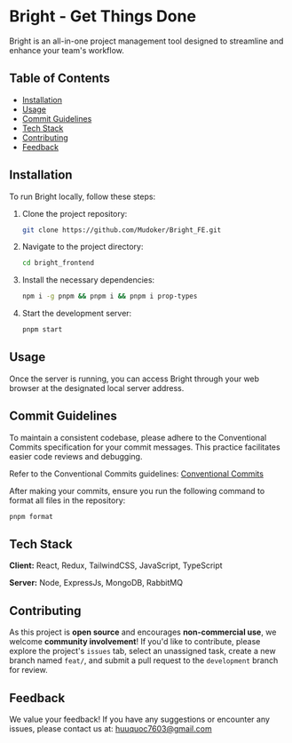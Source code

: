 # Bright - Get Things Done

Bright is an all-in-one project management tool designed to streamline and enhance your team's workflow.

## Table of Contents

- [Installation](#installation)
- [Usage](#usage)
- [Commit Guidelines](#commit-guidelines)
- [Tech Stack](#tech-stack)
- [Contributing](#contributing)
- [Feedback](#feedback)

## Installation

To run Bright locally, follow these steps:

1. Clone the project repository:

    ```bash
    git clone https://github.com/Mudoker/Bright_FE.git
    ```

2. Navigate to the project directory:

    ```bash
    cd bright_frontend
    ```

3. Install the necessary dependencies:

    ```bash
    npm i -g pnpm && pnpm i && pnpm i prop-types
    ```

4. Start the development server:

    ```bash
    pnpm start
    ```

## Usage

Once the server is running, you can access Bright through your web browser at the designated local server address.

## Commit Guidelines

To maintain a consistent codebase, please adhere to the Conventional Commits specification for your commit messages. This practice facilitates easier code reviews and debugging.

Refer to the Conventional Commits guidelines: [Conventional Commits](https://www.conventionalcommits.org/en/v1.0.0/)

After making your commits, ensure you run the following command to format all files in the repository:

```bash
pnpm format
```

## Tech Stack

**Client:** React, Redux, TailwindCSS, JavaScript, TypeScript

**Server:** Node, ExpressJs, MongoDB, RabbitMQ

## Contributing

As this project is **open source** and encourages **non-commercial use**, we welcome **community involvement**! If you'd like to contribute, please explore the project's `issues` tab, select an unassigned task, create a new branch named `feat/`, and submit a pull request to the `development` branch for review.

## Feedback

We value your feedback! If you have any suggestions or encounter any issues, please contact us at: <huuquoc7603@gmail.com>
